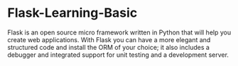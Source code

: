 # Flask-Learning-Basic
Flask is an open source micro framework written in Python that will help you create web applications. With Flask you can have a more elegant and structured code and install the ORM of your choice; it also includes a debugger and integrated support for unit testing and a development server.
